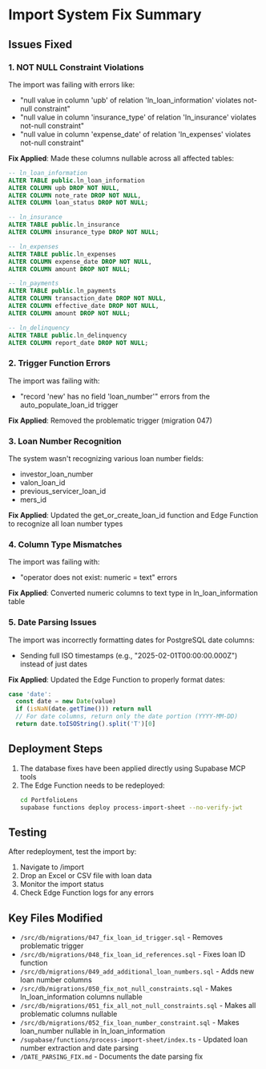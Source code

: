 # Import System Fix Summary

## Issues Fixed

### 1. NOT NULL Constraint Violations
The import was failing with errors like:
- "null value in column 'upb' of relation 'ln_loan_information' violates not-null constraint"
- "null value in column 'insurance_type' of relation 'ln_insurance' violates not-null constraint"
- "null value in column 'expense_date' of relation 'ln_expenses' violates not-null constraint"

**Fix Applied**: Made these columns nullable across all affected tables:
```sql
-- ln_loan_information
ALTER TABLE public.ln_loan_information 
ALTER COLUMN upb DROP NOT NULL,
ALTER COLUMN note_rate DROP NOT NULL,
ALTER COLUMN loan_status DROP NOT NULL;

-- ln_insurance
ALTER TABLE public.ln_insurance 
ALTER COLUMN insurance_type DROP NOT NULL;

-- ln_expenses
ALTER TABLE public.ln_expenses 
ALTER COLUMN expense_date DROP NOT NULL,
ALTER COLUMN amount DROP NOT NULL;

-- ln_payments
ALTER TABLE public.ln_payments 
ALTER COLUMN transaction_date DROP NOT NULL,
ALTER COLUMN effective_date DROP NOT NULL,
ALTER COLUMN amount DROP NOT NULL;

-- ln_delinquency
ALTER TABLE public.ln_delinquency 
ALTER COLUMN report_date DROP NOT NULL;
```

### 2. Trigger Function Errors
The import was failing with:
- "record 'new' has no field 'loan_number'" errors from the auto_populate_loan_id trigger

**Fix Applied**: Removed the problematic trigger (migration 047)

### 3. Loan Number Recognition
The system wasn't recognizing various loan number fields:
- investor_loan_number
- valon_loan_id
- previous_servicer_loan_id
- mers_id

**Fix Applied**: Updated the get_or_create_loan_id function and Edge Function to recognize all loan number types

### 4. Column Type Mismatches
The import was failing with:
- "operator does not exist: numeric = text" errors

**Fix Applied**: Converted numeric columns to text type in ln_loan_information table

### 5. Date Parsing Issues
The import was incorrectly formatting dates for PostgreSQL date columns:
- Sending full ISO timestamps (e.g., "2025-02-01T00:00:00.000Z") instead of just dates

**Fix Applied**: Updated the Edge Function to properly format dates:
```javascript
case 'date':
  const date = new Date(value)
  if (isNaN(date.getTime())) return null
  // For date columns, return only the date portion (YYYY-MM-DD)
  return date.toISOString().split('T')[0]
```

## Deployment Steps

1. The database fixes have been applied directly using Supabase MCP tools
2. The Edge Function needs to be redeployed:
   ```bash
   cd PortfolioLens
   supabase functions deploy process-import-sheet --no-verify-jwt
   ```

## Testing

After redeployment, test the import by:
1. Navigate to /import
2. Drop an Excel or CSV file with loan data
3. Monitor the import status
4. Check Edge Function logs for any errors

## Key Files Modified

- `/src/db/migrations/047_fix_loan_id_trigger.sql` - Removes problematic trigger
- `/src/db/migrations/048_fix_loan_id_references.sql` - Fixes loan ID function
- `/src/db/migrations/049_add_additional_loan_numbers.sql` - Adds new loan number columns
- `/src/db/migrations/050_fix_not_null_constraints.sql` - Makes ln_loan_information columns nullable
- `/src/db/migrations/051_fix_all_not_null_constraints.sql` - Makes all problematic columns nullable
- `/src/db/migrations/052_fix_loan_number_constraint.sql` - Makes loan_number nullable in ln_loan_information
- `/supabase/functions/process-import-sheet/index.ts` - Updated loan number extraction and date parsing
- `/DATE_PARSING_FIX.md` - Documents the date parsing fix